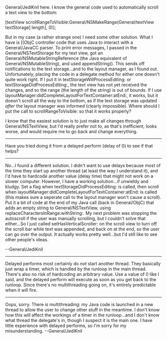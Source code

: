 General/JediKnil here. I know the general code used to automatically scroll a text view to the bottom:
    
[textView scrollRangeToVisible:General/NSMakeRange(General/textView textStorage] length], 0)];

But in my case (a rather strange one) I need some other solution. What I have is [[ObjC controller code that uses Java to interact with a General/JavaCC parser. To print error messages, I passed in the General/NSTextStorage for my text view, got an General/NSMutableStringReference (the Java equivalent of General/NSMutableString), and used appendString(). This sends off notifications to the text storage...and to the layout manager, as I found out. Unfortunately, placing the code in a delegate method for either one doesn't quite work right. If I put it in textStorageWillProcessEditing: or textStorageDidProcessEditing:, the text view has not yet received the changes, and so the range (the length of the string) is out of bounds. If I use layoutManager:didCompleteLayoutForTextContainer:atEnd:, it works, but it doesn't scroll all the way to the bottom, as if the text storage was updated *after* the layout manager was informed (clearly impossible). Where should I put the call to scrollRangeToVisible: so that it works properly?

I know that the easiest solution is to just make all changes through General/NSTextView, but I'd really prefer not to, as that's inefficient, looks worse, and would require me to go back and change everything.

----

Have you tried doing it from a delayed perform (delay of 0) to see if that helps?

----

No...I found a different solution. I didn't want to use delays because most of the time they start up another thread (at least the way I understand it), and I'd have to hardcode another value (delay time) that might not work on a slower computer. However, I have a working solution...if unwieldy and kludgy. Set a flag when textStorageDidProcessEditing: is called, then scroll when layoutManager:didCompleteLayoutForTextContainer:atEnd: is called (this makes sure a seperate call to the layout manager won't cause a scroll). Put it a bit of code at the end of my Java call (back in General/ObjC) that adds an empty string to General/NSTextView, using replaceCharactersInRange:withString:. My next problem was stopping the autoscroll if the user was manually scrolling, but I couldn't solve that either...So I just called setHasVerticalScroller: on the scroll view to turn off the scroll bar while text was appended, and back on at the end, so the user can go over the output. It actually works pretty well...but I'd still like to see other people's ideas.

--General/JediKnil

----

Delayed performs most certainly do *not* start another thread. They basically just wrap a timer, which is handled by the runloop in the main thread. There's also no risk of hardcoding an arbitrary value. Use a value of 0 like I said, and the delayed perform will execute as soon as you get back to the runloop. Since there's no multithreading going on, it's entirely predictable when it will fire.

----

Oops, sorry. There *is* multithreading: my Java code is launched in a new thread to allow the user to change other stuff in the meantime. I don't know how this will affect the workings of a timer in the runloop...and I don't know what thread the delegate's in, though I suspect it is the main one. I have little experience with delayed performs, so I'm sorry for my misunderstanding. --General/JediKnil